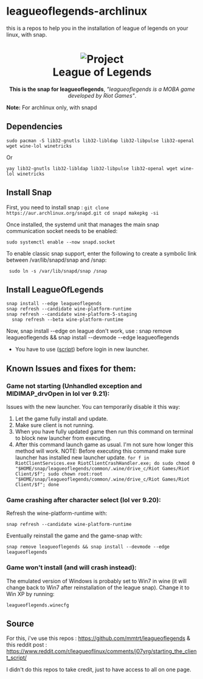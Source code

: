 # leagueoflegends-archlinux


this is a repos to help you in the installation of league of legends on your linux, with snap.


<h1 align="center">
  <img src="snap/gui/leagueoflegends.png" alt="Project">
  <br />
  League of Legends
</h1>

<p align="center"><b>This is the snap for leagueoflegends</b>, <i>"leagueoflegends is a MOBA game developed by Riot Games"</i>.</p>


**Note:** For archlinux only, with snapd

## Dependencies 

    sudo pacman -S lib32-gnutls lib32-libldap lib32-libpulse lib32-openal wget wine-lol winetricks

  Or
    
    yay lib32-gnutls lib32-libldap lib32-libpulse lib32-openal wget wine-lol winetricks


## Install Snap


First, you need to install snap : 
` git clone https://aur.archlinux.org/snapd.git
  cd snapd
  makepkg -si ` 
  
  
  Once installed, the systemd unit that manages the main snap communication socket needs to be enabled:
  
 ` sudo systemctl enable --now snapd.socket ` 
 
 To enable classic snap support, enter the following to create a symbolic link between /var/lib/snapd/snap and /snap:
 
 ` sudo ln -s /var/lib/snapd/snap /snap`
 

## Install LeagueOfLegends

    snap install --edge leagueoflegends
    snap refresh --candidate wine-platform-runtime
    snap refresh --candidate wine-platform-5-staging
	  snap refresh --beta wine-platform-runtime

Now, snap install --edge on league don't work, use : 	snap remove leagueoflegends && snap install --devmode --edge leagueoflegends

* You have to use ([script](https://github.com/Knackie/leagueoflegends-archlinux/blob/master/launchhelper.sh)) before login in new launcher.

 ## Known Issues and fixes for them:
 
 ### Game not starting (Unhandled exception and MIDIMAP_drvOpen in lol ver 9.21):
 Issues with the new launcher. You can temporarily disable it this way:
1. Let the game fully install and update.
2. Make sure client is not running.
3. When you have fully updated game then run this command on terminal to block new launcher from executing.
4. After this command launch game as usual. I'm not sure how longer this method will work.
NOTE: Before executing this command make sure launcher has installed new launcher update.
`for f in RiotClientServices.exe RiotClientCrashHandler.exe; do sudo chmod 0 "$HOME/snap/leagueoflegends/common/.wine/drive_c/Riot Games/Riot Client/$f"; sudo chown root:root "$HOME/snap/leagueoflegends/common/.wine/drive_c/Riot Games/Riot Client/$f"; done`

### Game crashing after character select (lol ver 9.20):
Refresh the wine-platform-runtime with:

    snap refresh --candidate wine-platform-runtime
    
Eventually reinstall the game and the game-snap with:

	snap remove leagueoflegends && snap install --devmode --edge leagueoflegends
    
### Game won't install (and will crash instead):
The emulated version of Windows is probably set to Win7 in wine (it will change back to Win7 after reinstallation of the league snap). Change it to Win XP by running:

    leagueoflegends.winecfg


## Source 

For this, i've use this repos : https://github.com/mmtrt/leagueoflegends & this reddit post : https://www.reddit.com/r/leagueoflinux/comments/j07yrg/starting_the_client_script/

I didn't do this repos to take credit, just to have access to all on one page.
